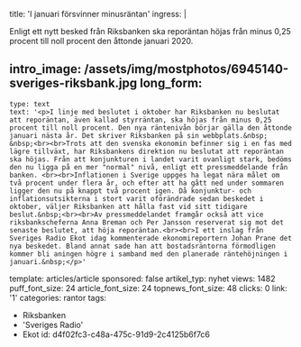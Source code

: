 title: 'I januari försvinner minusräntan'
ingress: |
  <p>Enligt ett nytt besked från Riksbanken ska reporäntan höjas från minus 0,25 procent till noll procent den åttonde januari 2020.
  </p>
  
intro_image: /assets/img/mostphotos/6945140-sveriges-riksbank.jpg
long_form:
  -
    type: text
    text: '<p>I linje med beslutet i oktober har Riksbanken nu beslutat att reporäntan, även kallad styrräntan, ska höjas från minus 0,25 procent till noll procent. Den nya räntenivån börjar gälla den åttonde januari nästa år. Det skriver Riksbanken på sin webbplats.&nbsp; &nbsp;<br><br>Trots att den svenska ekonomin befinner sig i en fas med lägre tillväxt, har Riksbankens direktion nu beslutat att reporäntan ska höjas. Från att konjunkturen i landet varit ovanligt stark, bedöms den nu ligga på en mer "normal" nivå, enligt ett pressmeddelande från banken. <br><br>Inflationen i Sverige uppges ha legat nära målet om två procent under flera år, och efter att ha gått ned under sommaren ligger den nu på knappt två procent igen. Då konjunktur- och inflationsutsikterna i stort varit oförändrade sedan beskedet i oktober, väljer Riksbanken att hålla fast vid sitt tidigare beslut.&nbsp;<br><br>Av pressmeddelandet framgår också att vice riksbankscheferna Anna Breman och Per Jansson reserverat sig mot det senaste beslutet, att höja reporäntan.<br><br>I ett inslag från Sveriges Radio Ekot idag kommenterade ekonomireportern Johan Prane det nya beskedet. Bland annat sade han att bostadsräntorna förmodligen kommer bli aningen högre i samband med den planerade räntehöjningen i januari.&nbsp;</p>'
template: articles/article
sponsored: false
artikel_typ: nyhet
views: 1482
puff_font_size: 24
article_font_size: 24
topnews_font_size: 48
clicks: 0
link: '1'
categories: rantor
tags:
  - Riksbanken
  - 'Sveriges Radio'
  - Ekot
id: d4f02fc3-c48a-475c-91d9-2c4125b6f7c6
